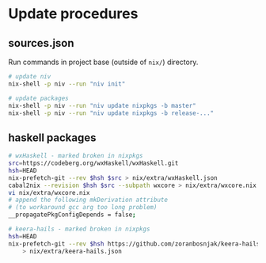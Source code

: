 # Update procedures

## sources.json

Run commands in project base (outside of `nix/`) directory.

```bash
# update niv
nix-shell -p niv --run "niv init"

# update packages
nix-shell -p niv --run "niv update nixpkgs -b master"
nix-shell -p niv --run "niv update nixpkgs -b release-..."
```

## haskell packages

```bash
# wxHaskell - marked broken in nixpkgs
src=https://codeberg.org/wxHaskell/wxHaskell.git
hsh=HEAD
nix-prefetch-git --rev $hsh $src > nix/extra/wxHaskell.json
cabal2nix --revision $hsh $src --subpath wxcore > nix/extra/wxcore.nix
vi nix/extra/wxcore.nix
# append the following mkDerivation attribute
# (to workaround gcc arg too long problem)
__propagatePkgConfigDepends = false;

# keera-hails - marked broken in nixpkgs
hsh=HEAD
nix-prefetch-git --rev $hsh https://github.com/zoranbosnjak/keera-hails.git \
    > nix/extra/keera-hails.json
```
